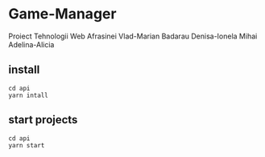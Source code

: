 # Game-Manager
Proiect Tehnologii Web
Afrasinei Vlad-Marian
Badarau Denisa-Ionela
Mihai Adelina-Alicia


## install
```
cd api
yarn intall
```
## start projects
```
cd api
yarn start
```